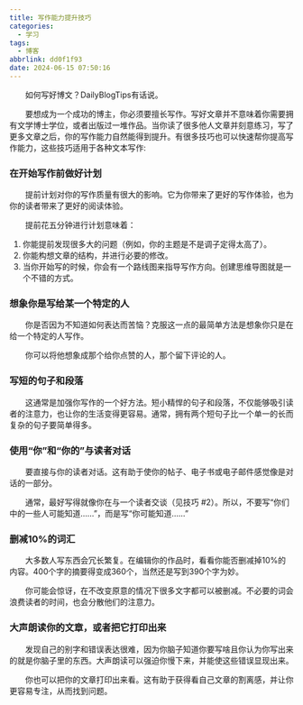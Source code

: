 ```yaml
---
title: 写作能力提升技巧
categories:
  - 学习
tags:
  - 博客
abbrlink: dd0f1f93
date: 2024-06-15 07:50:16
---
```

&emsp;&emsp;如何写好博文？DailyBlogTips有话说。
<!--less-->
&emsp;&emsp;要想成为一个成功的博主，你必须要擅长写作。写好文章并不意味着你需要拥有文学博士学位，或者出版过一堆作品。当你读了很多他人文章并刻意练习，写了更多文章之后，你的写作能力自然能得到提升。有很多技巧也可以快速帮你提高写作能力，这些技巧适用于各种文本写作:

### 在开始写作前做好计划
&emsp;&emsp;提前计划对你的写作质量有很大的影响。它为你带来了更好的写作体验，也为你的读者带来了更好的阅读体验。

&emsp;&emsp;提前花五分钟进行计划意味着：

1. 你能提前发现很多大的问题（例如，你的主题是不是调子定得太高了）。
2. 你能构想文章的结构，并进行必要的修改。
3. 当你开始写的时候，你会有一个路线图来指导写作方向。创建思维导图就是一个不错的方式。

### 想象你是写给某一个特定的人
&emsp;&emsp;你是否因为不知道如何表达而苦恼？克服这一点的最简单方法是想象你只是在给一个特定的人写作。

&emsp;&emsp;你可以将他想象成那个给你点赞的人，那个留下评论的人。

### 写短的句子和段落
&emsp;&emsp;这通常是加强你写作的一个好方法。短小精悍的句子和段落，不仅能够吸引读者的注意力，也让你的生活变得更容易。通常，拥有两个短句子比一个单一的长而复杂的句子要简单得多。

### 使用“你”和“你的”与读者对话
&emsp;&emsp;要直接与你的读者对话。这有助于使你的帖子、电子书或电子邮件感觉像是对话的一部分。

&emsp;&emsp;通常，最好写得就像你在与一个读者交谈（见技巧 #2）。所以，不要写“你们中的一些人可能知道……”，而是写“你可能知道……”

### 删减10%的词汇
&emsp;&emsp;大多数人写东西会冗长繁复。在编辑你的作品时，看看你能否删减掉10%的内容。400个字的摘要得变成360个，当然还是写到390个字为妙。

&emsp;&emsp;你可能会惊讶，在不改变原意的情况下很多文字都可以被删减。不必要的词会浪费读者的时间，也会分散他们的注意力。

### 大声朗读你的文章，或者把它打印出来
&emsp;&emsp;发现自己的别字和错误表达很难，因为你脑子知道你要写啥且你认为你写出来的就是你脑子里的东西。大声朗读可以强迫你慢下来，并能使这些错误显现出来。

&emsp;&emsp;你也可以把你的文章打印出来看。这有助于获得看自己文章的割离感，并让你更容易专注，从而找到问题。
